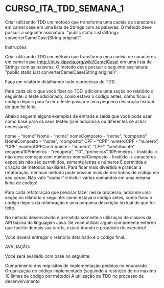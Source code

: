 # CURSO_ITA_TDD_SEMANA_1
Criar utilizando TDD um método que transforma uma cadeia de caracteres em camel case em uma lista de Strings com as palavras. O método deve possuir a seguinte assinatura: "public static List&lt;String> converterCamelCase(String original)".

Instruções

Criar utilizando TDD um método que transforma uma cadeia de caracteres em camel case (http://pt.wikipedia.org/wiki/CamelCase) em uma lista de Strings com as palavras. O método deve possuir a seguinte assinatura: "public static List<String> converterCamelCase(String original)".

Faça um relatório detalhando todo o processo de TDD.

Para cada ciclo que você fizer no TDD, adicione uma seção no relatório o seguinte: o teste adicionado, como estava o código antes, como ficou o código depois para fazer o teste passar e uma pequena descrição textual do que foi feito.

Abaixo seguem alguns exemplos de entrada e saída que você pode usar como base para os seus testes (crie adicionais ou diferentes se achar necessário):

nome - “nome”
Nome - “nome”
nomeComposto - “nome”, “composto”
NomeComposto - “nome”, “composto”
CPF - “CPF”
numeroCPF - “numero”, “CPF”
numeroCPFContribuinte - “numero”, “CPF”, “contribuinte”
recupera10Primeiros - “recupera”, “10”, “primeiros”
10Primeiros - Inválido → não deve começar com números
nome#Composto - Inválido → caracteres especiais não são permitidos, somente letras e números
É permitida a criação de métodos auxiliares. Para ficar mais divertido e praticar a refatoração, nenhum método pode possuir mais de dez linhas de código em seu corpo. Não vale “roubar” e incluir vários comandos em uma mesma linha de código!

Para cada refatoração que precisar fazer nesse processo, adicione uma seção no relatório o seguinte: como estava o código antes, como ficou o código depois da refatoração e uma pequena descrição textual do que foi feito.

No método desenvolvido é permitida somente a utilização de classes da API básica da linguagem Java. Se você utilizar algum componente externo que facilite demais sua tarefa, estará tirando o propósito do exercício!

Você deverá entregar o relatório detalhado e o código final.

AVALIAÇÃO:

Você será avaliado com base no seguinte:

Cumprimento dos requisitos de implementação pedidos no enunciado
Organização do código implementado (seguindo a restrição de no máximo 10 linhas de código por método)
A utilização de TDD no processo de desenvolvimento
